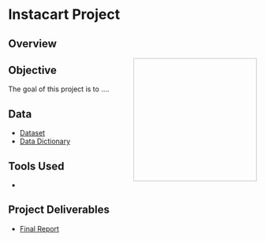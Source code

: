 # Instacart Project

 ## Overview
<img align= "right" src= " " width="250" height="250">



 ## Objective
 The goal of this project is to ....

 ## Data
 - [Dataset]()
 - [Data Dictionary]() 
 
 ## Tools Used
 - 
 
 ## Project Deliverables
 - [Final Report]()
 
 
